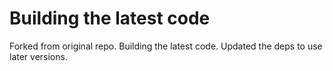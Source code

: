 # Building the latest code

Forked from original repo. Building the latest code.
Updated the deps to use later versions.